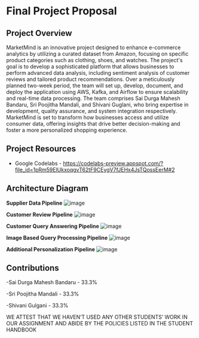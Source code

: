 # Final Project Proposal

## Project Overview
MarketMind is an innovative project designed to enhance e-commerce analytics by utilizing a curated dataset from Amazon, focusing on specific product categories such as clothing, shoes, and watches. 
The project's goal is to develop a sophisticated platform that allows businesses to perform advanced data analysis, including sentiment analysis of customer reviews and tailored product recommendations. 
Over a meticulously planned two-week period, the team will set up, develop, document, and deploy the application using AWS, Kafka, and Airflow to ensure scalability and real-time data processing. 
The team comprises Sai Durga Mahesh Bandaru, Sri Poojitha Mandali, and Shivani Guglani, who bring expertise in development, quality assurance, and system integration respectively. 
MarketMind is set to transform how businesses access and utilize consumer data, offering insights that drive better decision-making and foster a more personalized shopping experience.


## Project Resources
- Google Codelabs - https://codelabs-preview.appspot.com/?file_id=1pRm59ElUkxoqgvT62tF9CEygV7fJEHx4JsTQossEerM#2


## Architecture Diagram
**Supplier Data Pipeline**
![image]()

**Customer Review Pipeline**
![image]()

**Customer Query Answering Pipeline**
![image]()

**Image Based Query Processing Pipeline**
![image]()

**Additional Personalization Pipeline**
![image]()

## Contributions
-Sai Durga Mahesh Bandaru - 33.3%

-Sri Poojitha Mandali - 33.3%

-Shivani Gulgani - 33.3%

WE ATTEST THAT WE HAVEN’T USED ANY OTHER STUDENTS’ WORK IN OUR ASSIGNMENT AND ABIDE BY THE POLICIES LISTED IN THE STUDENT HANDBOOK
